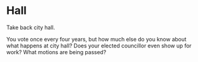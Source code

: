 # Hall
Take back city hall.

You vote once every four years, but how much else do you know about what happens at city hall? Does your elected councillor even show up for work? What motions are being passed?

